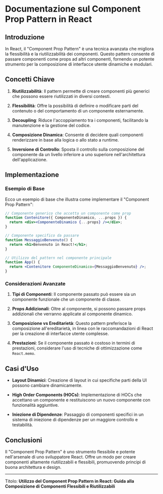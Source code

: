 # Documentazione sul Component Prop Pattern in React

## Introduzione

In React, il "Component Prop Pattern" è una tecnica avanzata che migliora la flessibilità e la riutilizzabilità dei componenti. Questo pattern consente di passare componenti come props ad altri componenti, fornendo un potente strumento per la composizione di interfacce utente dinamiche e modulari.

## Concetti Chiave

1. **Riutilizzabilità**: Il pattern permette di creare componenti più generici che possono essere riutilizzati in diversi contesti.

2. **Flessibilità**: Offre la possibilità di definire o modificare parti del contenuto o del comportamento di un componente esternamente.

3. **Decoupling**: Riduce l'accoppiamento tra i componenti, facilitando la manutenzione e la gestione del codice.

4. **Composizione Dinamica**: Consente di decidere quali componenti renderizzare in base alla logica o allo stato a runtime.

5. **Inversione di Controllo**: Sposta il controllo sulla composizione del componente da un livello inferiore a uno superiore nell'architettura dell'applicazione.

## Implementazione

### Esempio di Base

Ecco un esempio di base che illustra come implementare il "Component Prop Pattern":

```jsx
// Componente generico che accetta un componente come prop
function Contenitore({ ComponenteDinamico, ...props }) {
  return <div><ComponenteDinamico {...props} /></div>;
}

// Componente specifico da passare
function MessaggioBenvenuto() {
  return <h1>Benvenuto in React!</h1>;
}

// Utilizzo del pattern nel componente principale
function App() {
  return <Contenitore ComponenteDinamico={MessaggioBenvenuto} />;
}
```

### Considerazioni Avanzate

1. **Tipi di Componenti**: Il componente passato può essere sia un componente funzionale che un componente di classe.

2. **Props Addizionali**: Oltre al componente, si possono passare props addizionali che verranno applicate al componente dinamico.

3. **Composizione vs Ereditarietà**: Questo pattern preferisce la composizione all'ereditarietà, in linea con le raccomandazioni di React per la creazione di interfacce utente complesse.

4. **Prestazioni**: Se il componente passato è costoso in termini di prestazioni, considerare l'uso di tecniche di ottimizzazione come `React.memo`.

## Casi d'Uso

- **Layout Dinamici**: Creazione di layout in cui specifiche parti della UI possono cambiare dinamicamente.
  
- **High Order Components (HOCs)**: Implementazione di HOCs che accettano un componente e restituiscono un nuovo componente con funzionalità aggiuntive.

- **Iniezione di Dipendenze**: Passaggio di componenti specifici in un sistema di iniezione di dipendenze per un maggiore controllo e testabilità.

## Conclusioni

Il "Component Prop Pattern" è uno strumento flessibile e potente nell'arsenale di uno sviluppatore React. Offre un modo per creare componenti altamente riutilizzabili e flessibili, promuovendo principi di buona architettura e design.

---

Titolo: **Utilizzo del Component Prop Pattern in React: Guida alla Composizione di Componenti Flessibili e Riutilizzabili**